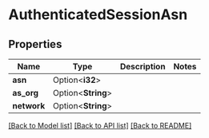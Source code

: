 # AuthenticatedSessionAsn

## Properties

Name | Type | Description | Notes
------------ | ------------- | ------------- | -------------
**asn** | Option<**i32**> |  | 
**as_org** | Option<**String**> |  | 
**network** | Option<**String**> |  | 

[[Back to Model list]](../README.md#documentation-for-models) [[Back to API list]](../README.md#documentation-for-api-endpoints) [[Back to README]](../README.md)


